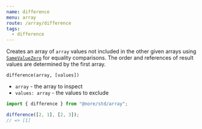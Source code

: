 ```yaml
---
name: difference
menu: array
route: /array/difference
tags:
  - difference
---
```


Creates an array of `array` values not included in the other given arrays using [`SameValueZero`](http://ecma-international.org/ecma-262/7.0/#sec-samevaluezero) for equality comparisons. The order and references of result values are determined by the first array.

`difference(array, [values])`

- `array` - the array to inspect
- `values: array` - the values to exclude

```js
import { difference } from "@nore/std/array";

difference([2, 1], [2, 3]);
// => [1]
```
